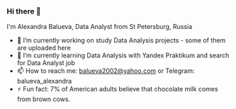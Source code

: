 ### Hi there 👋

I'm Alexandra Balueva, Data Analyst from St Petersburg, Russia


- 🔭 I’m currently working on study Data Analysis projects - some of them are uploaded here
- 🌱 I’m currently learning Data Analysis with Yandex Praktikum and search for Data Analyst job
- 📫 How to reach me: balueva2002@yahoo.com or Telegram: balueva_alexandra
- ⚡ Fun fact: 7% of American adults believe that chocolate milk comes from brown cows.

